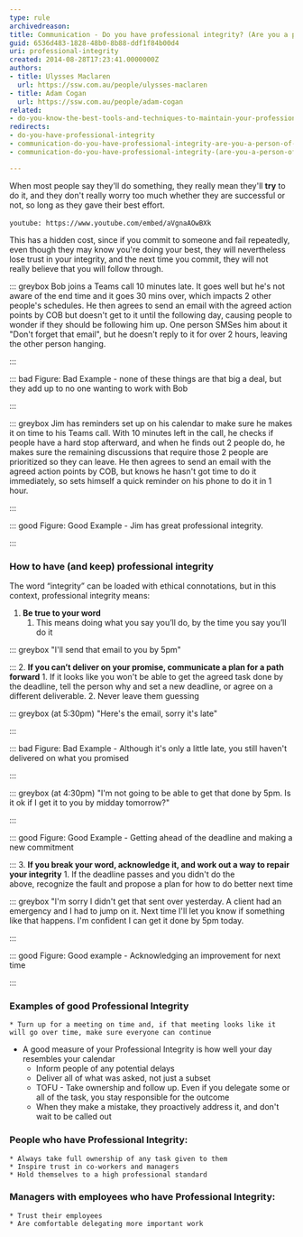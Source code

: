 ```yaml
---
type: rule
archivedreason: 
title: Communication - Do you have professional integrity? (Are you a person of your word?)
guid: 6536d483-1828-48b0-8b88-ddf1f84b00d4
uri: professional-integrity
created: 2014-08-28T17:23:41.0000000Z
authors:
- title: Ulysses Maclaren
  url: https://ssw.com.au/people/ulysses-maclaren
- title: Adam Cogan
  url: https://ssw.com.au/people/adam-cogan
related:
- do-you-know-the-best-tools-and-techniques-to-maintain-your-professional-integrity
redirects:
- do-you-have-professional-integrity
- communication-do-you-have-professional-integrity-are-you-a-person-of-your-word
- communication-do-you-have-professional-integrity-(are-you-a-person-of-your-word)

---
```


When most people say they'll do something, they really mean they'll  **try** to do it, and they don't really worry too much whether they are successful or not, so long as they gave their best effort.


`youtube: https://www.youtube.com/embed/aVgnaAOwBXk`
 



This has a hidden cost, since if you commit to someone and fail repeatedly, even though they may know you're doing your best, they will nevertheless lose trust in your integrity, and the next time you commit, they will not really believe that you will follow through.


::: greybox
Bob joins a Teams call 10 minutes late. It goes well but he's not aware of the end time and it goes 30 mins over, which impacts 2 other people's schedules. He then agrees to send an email with the agreed action points by COB but doesn't get to it until the following day, causing people to wonder if they should be following him up. One person SMSes him about it "Don't forget that email", but he doesn't reply to it for over 2 hours, leaving the other person hanging.

:::


::: bad
Figure: Bad Example - none of these things are that big a deal, but they add up to no one wanting to work with Bob

:::




::: greybox
Jim has reminders set up on his calendar to make sure he makes it on time to his Teams call. With 10 minutes left in the call, he checks if people have a hard stop afterward, and when he finds out 2 people do, he makes sure the remaining discussions that require those 2 people are prioritized so they can leave. He then agrees to send an email with the agreed action points by COB, but knows he hasn't got time to do it immediately, so sets himself a quick reminder on his phone to do it in 1 hour. 

:::


::: good
Figure: Good Example - Jim has great professional integrity. 

:::

<!--endintro-->

### How to have (and keep) professional integrity


The word “integrity” can be loaded with ethical connotations, but in this context, professional integrity means:

1. **Be true to your word**
    1. This means doing what you say you’ll do, by the time you say you’ll do it



::: greybox
"I'll send that email to you by 5pm"

:::
2. **If you can’t deliver on your promise, communicate a plan for a path forward**
    1. If it looks like you won't be able to get the agreed task done by the deadline, tell the person why and set a new deadline, or agree on a different deliverable.
    2. Never leave them guessing



::: greybox
(at 5:30pm) "Here's the email, sorry it's late"

:::


::: bad
Figure: Bad Example - Although it's only a little late, you still haven't delivered on what you promised

:::


::: greybox
(at 4:30pm) "I'm not going to be able to get that done by 5pm. Is it ok if I get it to you by midday tomorrow?"

:::


::: good
Figure: Good Example - Getting ahead of the deadline and making a new commitment

:::
3. **If you break your word, acknowledge it, and work out a way to repair your integrity**
    1. If the deadline passes and you didn't do the above, recognize the fault and propose a plan for how to do better next time



::: greybox
"I'm sorry I didn't get that sent over yesterday. A client had an emergency and I had to jump on it. Next time I'll let you know if something like that happens. I'm confident I can get it done by 5pm today.

:::


::: good
Figure: Good example - Acknowledging an improvement for next time

:::

### Examples of good Professional Integrity


    * Turn up for a meeting on time and, if that meeting looks like it will go over time, make sure everyone can continue
 - A good measure of your Professional Integrity is how well your day resembles your calendar
    * Inform people of any potential delays
    * Deliver all of what was asked, not just a subset
    * TOFU - Take ownership and follow up. Even if you delegate some or all of the task, you stay responsible for the outcome
    * When they make a mistake, they proactively address it, and don't wait to be called out


### People who have Professional Integrity:


    * Always take full ownership of any task given to them
    * Inspire trust in co-workers and managers
    * Hold themselves to a high professional standard


### Managers with employees who have Professional Integrity:

    * Trust their employees
    * Are comfortable delegating more important work
